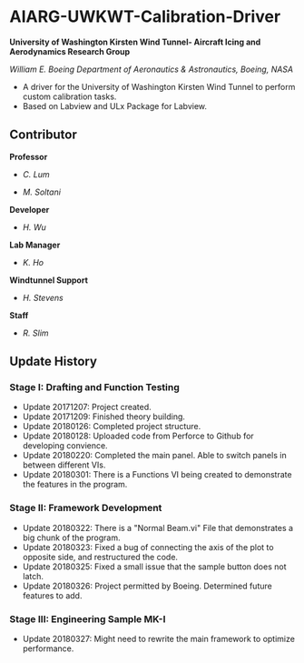# AIARG-UWKWT-Calibration-Driver
**University of Washington Kirsten Wind Tunnel- Aircraft Icing and Aerodynamics Research Group**

*William E. Boeing Department of Aeronautics & Astronautics, Boeing, NASA*
* A driver for the University of Washington Kirsten Wind Tunnel to perform custom calibration tasks. 
* Based on Labview and ULx Package for Labview.
## Contributor
**Professor**

* *C. Lum*

* *M. Soltani*

**Developer**

* *H. Wu*

**Lab Manager**

* *K. Ho*

**Windtunnel Support**

* *H. Stevens*

**Staff**

* *R. Slim*

## Update History
### Stage I: Drafting and Function Testing
* Update 20171207: Project created.
* Update 20171209: Finished theory building.
* Update 20180126: Completed project structure.
* Update 20180128: Uploaded code from Perforce to Github for developing convience.
* Update 20180220: Completed the main panel. Able to switch panels in between different VIs.
* Update 20180301: There is a Functions VI being created to demonstrate the features in the program.
### Stage II: Framework Development
* Update 20180322: There is a "Normal Beam.vi" File that demonstrates a big chunk of the program.
* Update 20180323: Fixed a bug of connecting the axis of the plot to opposite side, and restructured the code.
* Update 20180325: Fixed a small issue that the sample button does not latch.
* Update 20180326: Project permitted by Boeing. Determined future features to add.
### Stage III: Engineering Sample MK-I
* Update 20180327: Might need to rewrite the main framework to optimize performance.
